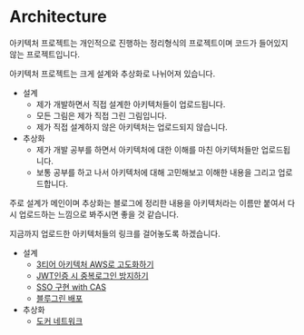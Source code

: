 # Architecture

아키텍처 프로젝트는 개인적으로 진행하는 정리형식의 프로젝트이며 코드가 들어있지 않는 프로젝트입니다. 

아키텍처 프로젝트는 크게 설계와 추상화로 나뉘어져 있습니다. 

- 설계
  - 제가 개발하면서 직접 설계한 아키텍처들이 업로드됩니다.
  - 모든 그림은 제가 직접 그린 그림입니다.
  - 제가 직접 설계하지 않은 아키텍처는 업로드되지 않습니다.
- 추상화
  - 제가 개발 공부를 하면서 아키텍처에 대한 이해를 마친 아키텍처들만 업로드됩니다.
  - 보통 공부를 하고 나서 아키텍처에 대해 고민해보고 이해한 내용을 그리고 업로드합니다.

 주로 설계가 메인이며 추상화는 블로그에 정리한 내용을 아키텍처라는 이름만 붙여서 다시 업로드하는 느낌으로 봐주시면 좋을 것 같습니다. 

 지금까지 업로드한 아키텍처들의 링크를 걸어놓도록 하겠습니다. 

- 설계
  - [3티어 아키텍처 AWS로 고도화하기](https://github.com/garlicpollpoll/Architecture/tree/main/%EC%84%A4%EA%B3%84/3%ED%8B%B0%EC%96%B4%EC%95%84%ED%82%A4%ED%85%8D%EC%B2%98)
  - [JWT인증 시 중복로그인 방지하기](https://github.com/garlicpollpoll/Architecture/tree/main/%EC%84%A4%EA%B3%84/JWT%EC%A4%91%EB%B3%B5%EB%A1%9C%EA%B7%B8%EC%9D%B8%EB%B0%A9%EC%A7%80)
  - [SSO 구현 with CAS](https://github.com/garlicpollpoll/Architecture/tree/main/%EC%84%A4%EA%B3%84/SSO%EB%A1%9C%EA%B7%B8%EC%9D%B8)
  - [블루그린 배포](https://github.com/garlicpollpoll/Architecture/tree/main/%EC%84%A4%EA%B3%84/%EB%B8%94%EB%A3%A8%EA%B7%B8%EB%A6%B0%EB%B0%B0%ED%8F%AC)
- 추상화
  - [도커 네트워크](https://github.com/garlicpollpoll/Architecture/tree/main/%EC%B6%94%EC%83%81%ED%99%94/%EB%8F%84%EC%BB%A4/%EB%84%A4%ED%8A%B8%EC%9B%8C%ED%81%AC) 
